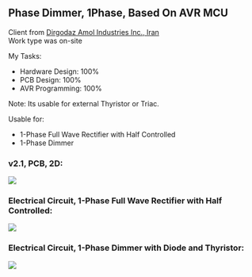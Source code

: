 ## Phase Dimmer, 1Phase, Based On AVR MCU

Client from [Dirgodaz Amol Industries Inc., Iran](https://dirgodazamol.com/en/)  
Work type was on-site  

My Tasks:  
- Hardware Design: 100%
- PCB Design: 100%
- AVR Programming: 100%

Note: Its usable for external Thyristor or Triac.

Usable for:
- 1-Phase Full Wave Rectifier with Half Controlled
- 1-Phase Dimmer

### v2.1, PCB, 2D:
![](https://s32.picofile.com/file/8477853776/v2_1_PCB_2D.png)

### Electrical Circuit, 1-Phase Full Wave Rectifier with Half Controlled:
![](https://s32.picofile.com/file/8477854426/C1.png)

### Electrical Circuit, 1-Phase Dimmer with Diode and Thyristor:
![](https://s32.picofile.com/file/8477854892/C2.png)